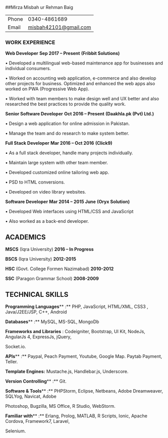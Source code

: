 ##Mirza Misbah ur Rehman Baig

||| 
|---- |----	| 
|  Phone 	|   0340-4861689	|   
|   Email	|   misbah42101@gmail.com	| 

### WORK EXPERIENCE 

**Web Developer**  **Sep 2017 – Present** **(Fribbit Solutions)**

• Developed a multilingual web-based maintenance app for businesses and individual consumers.

• Worked on accounting web application, e-commerce and also develop other projects for business. Optimized and enhanced the web apps also worked on PWA (Progressive Web App).

• Worked with team members to make design well and UX better and also researched the best practices to provide the quality work.

**Senior Software Developer**  **Oct 2016 – Present** **(Daakhla.pk (Pvt) Ltd.)**

• Design a web application for online admission in Pakistan.

• Manage the team and do research to make system better.

**Full Stack Developer**  **Mar 2016 – Oct 2016** **(Click9)**

• As a full stack developer, handle many projects individually.

• Maintain large system with other team member.

• Developed customized online tailoring web app.

• PSD to HTML conversions.

• Developed on video library websites.

**Software Developer**  **Mar 2014 – 2015 June** **(Oryx Solution)**

• Developed Web interfaces using HTML/CSS and JavaScript

• Also worked as a back-end developer.


## ACADEMICS

**MSCS** (Iqra University) **2016 – In Progress**

**BSCS** (Iqra University) **2012-2015**

**HSC** (Govt. College Formen Nazimabad) **2010-2012**

**SSC** (Paragon Grammar School) **2008-2009**

## TECHNICAL SKILLS

**Programming Languages**** :** PHP, JavaScript, HTML/XML, CSS3 , Java/J2EE/JSP, C++, Android

**Databases**** :** MySQL, MS-SQL, MongoDb

**Frameworks and Libraries** : Codeigniter, Bootstrap, UI Kit, NodeJs, AngularJs 4, ExpressJs, jQuery,

Socket.io.

**APIs**** :** Paypal, Peach Payment, Youtube, Google Map. Paytab Payment, Teller.

**Template Engines:** Mustache.js, Handlebar.js, Underscore.

**Version Controlling**** :** Git.

**Software &amp; Tools**** :** PHPStorm, Eclipse, Netbeans, Adobe Dreamweaver, SQLYog, Navicat, Adobe

Photoshop, Bugzilla, MS Office, R Studio, WebStorm.

**Familiar with**** :** Erlang, Prolog, MATLAB, R Scripts, Ionic, Apache Cordova, Framework7, Laravel,

Selenium.
